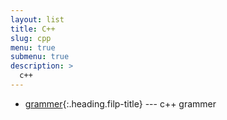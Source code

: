 ```yaml
---
layout: list
title: C++
slug: cpp
menu: true
submenu: true
description: >
  c++
---
```


* [grammer]{:.heading.filp-title} --- c++ grammer

[grammer]: /grammerCpp/
